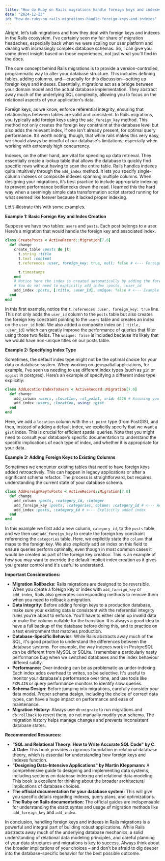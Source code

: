 ```yaml
---
title: "How do Ruby on Rails migrations handle foreign keys and indexes?"
date: "2024-12-23"
id: "how-do-ruby-on-rails-migrations-handle-foreign-keys-and-indexes"
---
```


Alright, let’s talk migrations and how they deal with foreign keys and indexes in the Rails ecosystem. I’ve certainly seen my fair share of migration headaches, especially back when we were scaling our user platform and dealing with increasingly complex database schemas. So, I can give you some direct insight based on those experiences, not just what you'll find in the docs.

The core concept behind Rails migrations is to provide a version-controlled, programmatic way to alter your database structure. This includes defining tables, adding columns, and—crucially for this discussion—setting up foreign keys and indexes. Essentially, migrations act as a bridge between your domain model and the actual database implementation. They abstract away much of the underlying SQL complexity, allowing you to focus on the relational aspects of your application's data.

Foreign keys, as we know, enforce referential integrity, ensuring that relationships between tables are valid and consistent. In Rails migrations, you typically add foreign keys using the `add_foreign_key` method. This method not only creates the foreign key constraint at the database level but also adds the relevant index, if one isn't already present, for optimal query performance. It’s worth noting, though, that while rails makes this very easy, we should always be mindful of our database's limitations; especially when working with extremely high concurrency.

Indexes, on the other hand, are vital for speeding up data retrieval. They essentially create a lookup table that allows the database to quickly find specific rows without having to scan the entire table. Rails handles indexes quite intuitively through the `add_index` method. It lets you specify single-column indexes or composite indexes spanning multiple columns. When designing your migrations, it’s best practice to include appropriate indexing to prevent performance bottlenecks down the road. I learned this the hard way when a seemingly simple data transformation script started running for what seemed like forever because it lacked proper indexing.

Let’s illustrate this with some examples.

**Example 1: Basic Foreign Key and Index Creation**

Suppose we have two tables: `users` and `posts`. Each post belongs to a user. Here’s a migration that would handle the foreign key and associated index.

```ruby
class CreatePosts < ActiveRecord::Migration[7.0]
  def change
    create_table :posts do |t|
      t.string :title
      t.text :content
      t.references :user, foreign_key: true, null: false # <--- Foreign key here

      t.timestamps
    end
    # Notice here the index is created automatically by adding the foreign_key: true option to the references line above.
    # You do not need to explicitly add_index :posts, :user_id
    add_index :posts, [:title, :user_id], unique: false # <--- Example composite index here.
  end
end
```

In this first example, notice the `t.references :user, foreign_key: true` line. This not only adds the `user_id` column to the `posts` table but also creates the foreign key constraint pointing to the `users` table and creates an index on the `user_id` field.  We also added a composite index on `[:title, :user_id]` which can greatly improve the performance of queries that filter using those two fields. The `unique: false` is included because it’s likely that we would have non-unique titles on our posts table.

**Example 2: Specifying Index Type**

Sometimes, the default index type might not be the optimal choice for your data or database system. When working on geospatial applications, for example, I’ve seen us needing to use different index types (such as `gin` or `spgist` in postgres).  Here’s an example of specifying a different index type explicitly:

```ruby
class AddLocationIndexToUsers < ActiveRecord::Migration[7.0]
  def change
    add_column :users, :location, :st_point, srid: 4326 # Assuming you are using postgis
    add_index :users, :location, using: :gist
  end
end
```

Here, we add a `location` column with the `st_point` type (from PostGIS), and then, instead of adding a default index, we explicitly specify that we want a `gist` index. This is crucial for efficient spatial queries. Note that you might need to consult your database's specific documentation to understand the specific implications of each type of index, and whether it is appropriate for your data.

**Example 3: Adding Foreign Keys to Existing Columns**

Sometimes we encounter existing tables that need to have foreign keys added retroactively. This can happen in legacy applications or after a significant schema refactor. The process is straightforward, but requires understanding the current state of your database schema.

```ruby
class AddForeignKeyToPosts < ActiveRecord::Migration[7.0]
  def change
    add_column :posts, :category_id, :integer
    add_foreign_key :posts, :categories, column: :category_id # <--- Add FK to an existing column
    add_index :posts, :category_id # <--- Explicitly added index
  end
end
```
In this example we first add a new column, `category_id`, to the `posts` table, and we then use `add_foreign_key` to create the foreign key constraint referencing the `categories` table. Here, we explicitly state the `column` that maps to the foreign key. We also *explicitly* add an index on this field to ensure queries perform optimally, even though in most common cases it would be created as part of the foreign key creation. This is an example of how you may want to override the default implicit index creation as it gives you greater control and it's useful to understand.

**Important Considerations:**

* **Migration Rollbacks:**  Rails migrations are designed to be reversible.  When you create a foreign key or index with `add_foreign_key` or `add_index`, Rails also generates corresponding methods to remove them when you need to rollback a migration.
* **Data Integrity:** Before adding foreign keys to a production database, make sure your existing data is consistent with the referential integrity rules you’re about to enforce. You’ll have to either clean up invalid data or make the column nullable for the transition. It is always a good idea to have a full backup of the database before doing this, and to practice on a test environment that matches production.
* **Database-Specific Behavior:**  While Rails abstracts away much of the SQL, it's good practice to understand the differences between the database systems.  For example, the way indexes work in PostgreSQL can be different from MySQL or SQLite. I remember a particularly nasty performance bug when we switched databases and the index behaviour differed subtly.
* **Performance:** Over-indexing can be as problematic as under-indexing. Each index adds overhead to writes, so be selective. It's useful to monitor your database's performance over time, and use tools like `EXPLAIN` or query performance monitors to identify slow queries.
* **Schema Design:** Before jumping into migrations, carefully consider your data model. Proper schema design, including the choice of correct data types, can have a huge impact on performance and ease of maintenance.
* **Migration History:** Always use `db:migrate` to run migrations and `db:rollback` to revert them, do not manually modify your schema. The migration history helps manage changes and prevents inconsistent database states.

**Recommended Resources:**

*   **"SQL and Relational Theory: How to Write Accurate SQL Code" by C. J. Date:** This book provides a rigorous foundation in relational database theory, which is essential for understanding how foreign keys and indexes function.
*   **"Designing Data-Intensive Applications" by Martin Kleppmann:** A comprehensive guide to designing and implementing data systems, including sections on database indexing and relational data modeling. This book is excellent for thinking about the broader architectural implications of database choices.
*   **The official documentation for your database system:** This will give you specific details regarding indexes, query plans, and optimizations.
*   **The Ruby on Rails documentation:** The official guides are indispensable for understanding the exact syntax and usage of migration methods like `add_foreign_key` and `add_index`.

In conclusion, handling foreign keys and indexes in Rails migrations is a powerful and integral part of building robust applications. While Rails abstracts away much of the underlying database mechanics, a solid understanding of relational data modeling principles, and careful planning of your data structures and migrations is key to success. Always think about the broader implications of your choices – and don't be afraid to dig deeper into the database-specific behavior for the best possible outcome.
